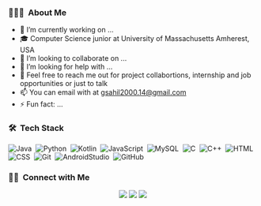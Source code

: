<!--
### 👋 Hey There!

**sahilgupta17/sahilgupta17** is a ✨ _special_ ✨ repository because its `README.md` (this file) appears on your GitHub profile.
-->
### 👨🏻‍💻 &nbsp;About Me

- 🔭 I’m currently working on ...
- 🎓 Computer Science junior at University of Massachusetts Amherest, USA
- 👯 I’m looking to collaborate on ...
- 🤔 I’m looking for help with ...
- 💬 Feel free to reach me out for project collabortions, internship  and job opportunities or just to talk
- 📫 You can email with at gsahil2000.14@gmail.com
- ⚡ Fun fact: ...

### 🛠 &nbsp;Tech Stack

![Java](https://img.shields.io/badge/-Java-05122A?style=plastic&logo=Java&logoColor=FFA518)&nbsp;
![Python](https://img.shields.io/badge/-Python-05122A?style=plastic&logo=python)&nbsp;
![Kotlin](https://img.shields.io/badge/-Kotlin-05122A?style=plastic&logo=kotlin)&nbsp;
![JavaScript](https://img.shields.io/badge/-JavaScript-05122A?style=plastic&logo=javascript)&nbsp;
![MySQL](https://img.shields.io/badge/-MySQL-05122A?style=plastic&logo=mysql)&nbsp;
![C](https://img.shields.io/badge/-C-05122A?style=plastic&logo=C&logoColor=A8B9CC)&nbsp;
![C++](https://img.shields.io/badge/-C++-05122A?style=plastic&logo=C%2B%2B&logoColor=00599C)&nbsp;
![HTML](https://img.shields.io/badge/-HTML-05122A?style=plastic&logo=HTML5)&nbsp;
![CSS](https://img.shields.io/badge/-CSS-05122A?style=plastic&logo=CSS3&logoColor=1572B6)&nbsp;
![Git](https://img.shields.io/badge/-Git-05122A?style=plastic&logo=git)&nbsp;
![AndroidStudio](https://img.shields.io/badge/-Android%20Studio-05122A?style=plastic&logo=androidstudio)&nbsp;
![GitHub](https://img.shields.io/badge/-GitHub-05122A?style=plastic&logo=github)&nbsp;

### 🤝🏻 &nbsp;Connect with Me

<p align="center">
<a href="https://linkedin.com/in/sahilgupta17"><img src="https://img.shields.io/badge/-Sahil%20Gupta-0077B5?style=plastic&logo=Linkedin&logoColor=white"/></a>
<a href="mailto:gsahil2000.14@gmail.com"><img src="https://img.shields.io/badge/-gsahil2000.14@gmail.com-b02525?style=plastic&logo=Gmail&logoColor=white"/></a>
<a href="https://instagram.com/sahilgupta_17"><img src="https://img.shields.io/badge/-@sahilgupta__17-8a3ab9?style=plastic&logo=Instagram&logoColor=white"/></a>
</p>
